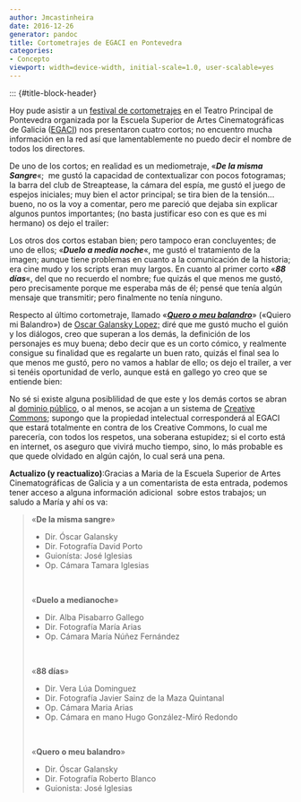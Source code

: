```yaml
---
author: Jmcastinheira
date: 2016-12-26
generator: pandoc
title: Cortometrajes de EGACI en Pontevedra
categories:
- Concepto
viewport: width=device-width, initial-scale=1.0, user-scalable=yes
---
```


::: {#title-block-header}

Hoy pude asistir a un [festival de
cortometrajes](http://www.youtube.com/watch?v=FrjyRkuJLCU) en el Teatro
Principal de Pontevedra organizada por la Escuela Superior de Artes
Cinematográficas de Galicia
([EGACI](http://www.egaci.net/egaci/index.php)) nos presentaron cuatro
cortos; no encuentro mucha información en la red así que lamentablemente
no puedo decir el nombre de todos los directores.

De uno de los cortos; en realidad es un mediometraje, «***De la misma
Sangre***«;  me gustó la capacidad de contextualizar con pocos
fotogramas; la barra del club de Streaptease, la cámara del espía, me
gustó el juego de espejos iniciales; muy bien el actor principal; se
tira bien de la tensión... bueno, no os la voy a comentar, pero me
pareció que dejaba sin explicar algunos puntos importantes; (no basta
justificar eso con es que es mi hermano) os dejo el trailer:

Los otros dos cortos estaban bien; pero tampoco eran concluyentes; de
uno de ellos; «***Duelo a media noche***«, me gustó el tratamiento de la
imagen; aunque tiene problemas en cuanto a la comunicación de la
historia; era cine mudo y los scripts eran muy largos. En cuanto al
primer corto «***88 días***«, del que no recuerdo el nombre; fue quizás
el que menos me gustó, pero precisamente porque me esperaba más de él;
pensé que tenía algún mensaje que transmitir; pero finalmente no tenía
ninguno.

Respecto al último cortometraje, llamado «***[Quero o meu
balandro](http://www.axenciaaudiovisualgalega.org/public/index.php?seccion=oficinaproduccion/ficha_proyecto.php&id_proyecto=2137)***»
(«Quiero mi Balandro») de [Oscar Galansky
Lopez;](http://www.axenciaaudiovisualgalega.org/public/index.php?seccion=oficinaproduccion/ficha_persona.php&id_persona=411)
diré que me gustó mucho el guión y los diálogos, creo que superan a los
demás, la definición de los personajes es muy buena; debo decir que es
un corto cómico, y realmente consigue su finalidad que es regalarte un
buen rato, quizás el final sea lo que menos me gustó, pero no vamos a
hablar de ello; os dejo el trailer, a ver si tenéis oportunidad de
verlo, aunque está en gallego yo creo que se entiende bien:

No sé si existe alguna posiblilidad de que este y los demás cortos se
abran al [dominio público](http://entelequia.bligoo.com/tag/devolucion),
o al menos, se acojan a un sistema de [Creative
Commons](http://entelequia.bligoo.com/content/view/335943/Adios-lastfm-Hola-Jamendo.html#content-top);
supongo que la propiedad intelectual corresponderá al EGACI que estará
totalmente en contra de los Creative Commons, lo cual me parecería, con
todos los respetos, una soberana estupidez; si el corto está en
internet, os aseguro que vivirá mucho tiempo, sino, lo más probable es
que quede olvidado en algún cajón, lo cual será una pena.

**Actualizo (y reactualizo)**:Gracias a Maria de la Escuela Superior de
Artes Cinematográficas de Galicia y a un comentarista de esta entrada,
podemos tener acceso a alguna información adicional  sobre estos
trabajos; un saludo a María y ahí os va:

> «**De la misma sangre**»
>
> -   Dir. Óscar Galansky
> -   Dir. Fotografía David Porto
> -   Guionísta: José Iglesias
> -   Op. Cámara Tamara Iglesias
>
>  
>
> «**Duelo a medianoche**»
>
> -   Dir. Alba Pisabarro Gallego
> -   Dir. Fotografía María Arias
> -   Op. Cámara María Núñez Fernández
>
>  
>
> «**88 días**»
>
> -   Dir. Vera Lúa Dominguez
> -   Dir. Fotografía Javier Sainz de la Maza Quintanal
> -   Op. Cámara Maria Arias
> -   Op. Cámara en mano Hugo González-Miró Redondo
>
>  
>
> «**Quero o meu balandro**»
>
> -   Dir. Óscar Galansky
> -   Dir. Fotografía Roberto Blanco
> -   Guionista: José Iglesias
